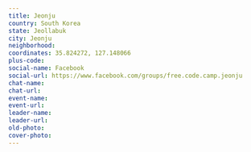 ```yaml
---
title: Jeonju
country: South Korea
state: Jeollabuk
city: Jeonju
neighborhood: 
coordinates: 35.824272, 127.148066
plus-code:
social-name: Facebook
social-url: https://www.facebook.com/groups/free.code.camp.jeonju
chat-name:
chat-url:
event-name:
event-url:
leader-name:
leader-url:
old-photo: 
cover-photo:
---
```

